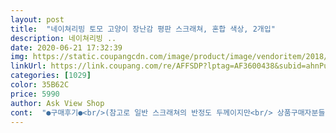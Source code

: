 ```yaml
---
layout: post 
title:  "네이쳐리빙 토모 고양이 장난감 평판 스크래쳐, 혼합 색상, 2개입" 
description: 네이쳐리빙 ..
date: 2020-06-21 17:32:39 
img: https://static.coupangcdn.com/image/product/image/vendoritem/2018/10/30/3406375281/e2bdb527-fe06-4dec-bb15-1b8f03c0ec43.jpg 
linkUrl: https://link.coupang.com/re/AFFSDP?lptag=AF3600438&subid=ahnPublicAsk&pageKey=48116862&itemId=170394841&vendorItemId=3406375281&traceid=V0-113-62c9a452f19bb465 
categories: [1029] 
color: 35B62C 
price: 5990 
author: Ask View Shop 
cont:  "●구매후기●<br/>(참고로 일반 스크래쳐의 반정도 두께이지만<br/> 상품구매자분들의 구매평이 제게 많은 도움이 되었듯이<br/>7.<br/>8킬로 거대 아이가 들어가도 딱 맞아요!!!<br/> 가       격 :  5,330원 (로켓배송) 1개당 2,665워ㆍ<br/> 배       송 :  주문 바로 다음날 도착♡<br/> 사용후기 :  처음에 받았을때는 1p만 왔다고 생각해서<br/> 상       품 :  토모 고양이 장난감 평판 스크래쳐 2p + 캣닢<br/>✔ 상 품 후 기 ✔<br/>가성비 굿입니다<br/>각자 아이들이 그 위에서 자기도 하고 긁고 좋아해요<br/>고양이에게 필수품인 스크래쳐!<br/>굉장히 얇지만 앞,뒤면 모두 사용할수는 있을듯해요<br/>그 아이가 냄새를 다 배게 해서 그런지<br/>그 안에 잘 누워 있다는 ㅋㅋㅋ<br/>그래서 좀 저렴하지만 그래도 긁는감 좋은걸로 고른게<br/>근데 스크래쳐는 소모품이죠ㅠㅠ<br/>긁는 소리도 그래서 찰짐!<br/>긁는감 장난 아니게 좋아요<br/>긁는소리도 쎄고 긁는 맛도 날겁니다<br/>기존 아이들이 안씁니다ㅠㅠ<br/>내구성이 적고 단단하지 않은 진짜 별로인 게 걸리는데.<br/>.<br/><br/>냥이들이 긁을 때마다 여기저기 이동 될듯 하지만<br/>다 낭비 같아요<br/>다 닳으면 재구매 할거에요<br/>다 소모되면 바로 새거 사주고 그게 낫겠더라구요<br/>다 커버되네요 ㅋㅋ<br/>다묘 가정의 집사입니다<br/>더 깔끔하게 이용 가능할듯해요 :)<br/>두개의 스크래쳐가 있고 캣닢도 들어있어요<br/>두번째 구매였어요<br/>또 다른 구매자님들께서도 구매전 고민되실때<br/>리필이 들어있어 앞뒤로 총 4개인거죠<br/>막내를 들이고<br/>만든 업체도 있어서<br/>만들어줬었거든요! 그안에 이 제품 넣으니까<br/>무용지물이 되어서 새로 사야 하네요<br/>바로 토모 스트래쳐에요<br/>보통때 다이소에서 산 스크래쳐의 1/2의 두께에요<br/>상자가있어 보완가능합니다!<br/>상자안에 들어있던거라구요^^;<br/>상자에 담겨있어  딱히 불편함 없습니다)<br/>소모품인지라 비싼거 구매하기가 좀 그렇더라구요<br/>스크래쳐 잘못 고르면 약한 골판지로 제작해서 흐물거리거나<br/>스크래쳐 종류가 많은데 막 흐물거리는 종이로<br/>스크래쳐는 소모품인지라 뭐 크고 화려한것도<br/>아무래도 얇아서 스크래쳐만 있었으면<br/>애들도 긁긁 잘해요!<br/>애들이 긁을때 맛이 안날거에요<br/>약한건 애들이 긁으면 쉽게 빨리 닳거든요.<br/>.<br/><br/>약해서 안긁고 이 제품을 긁어요!<br/>어차피 자주 사줘야 해서<br/>옆에 있는 3층짜리 스크래쳐 캣타워에서는<br/>옆에가 막혀있어 애들을 잡아주네요<br/>오래 두고 씁니다^^<br/>은근히 큰거였네요<br/>이 제품도 혹시나 하며 걱정했는데 웬걸요<br/>이 제품은 나름 단단한 종이로 만들어서<br/>이 제품은 두번째 구매에요<br/>이 제품은 안 그래요 아주 단단함<br/>임시로 사는거라 그냥 작은걸로 샀어요<br/>작아도 튼튼하면 오케이에요<br/>저가 제품임에도 단단한 골판지로 만들어서<br/>저는 첫째냥이 스크래쳐는 상자를 별도로<br/>저렴하기도 하고.<br/>.<br/><br/>제 구매평이 도움이 되길 바랍니다.<br/> 만족되는 구매되시길♥<br/>제가 직접 피땀 흘려 만든 여러개의 큰 스크래쳐가<br/>조금 당황했어요! 그런데 2p가 겹쳐서<br/>주문해서 써봅니다! 가격대비 괜찮은듯 합니다.<br/><br/>집에 스크래쳐가 많이 있어서 잘 쓰고 있었는데<br/>쿠팡매니아 윤맥 이에요 :<br/> -)♡<br/>크기는 뚱묘 7.<br/>6킬로가 드러누워도 기어코 어케든<br/>하나는 집에 담아 두었네요<br/>한개는 빼서 그냥 집없이 바닥에 놓아줬고<br/>항상 다이소에서 구매하다가 쿠팡에서도<br/>" 
---
```

